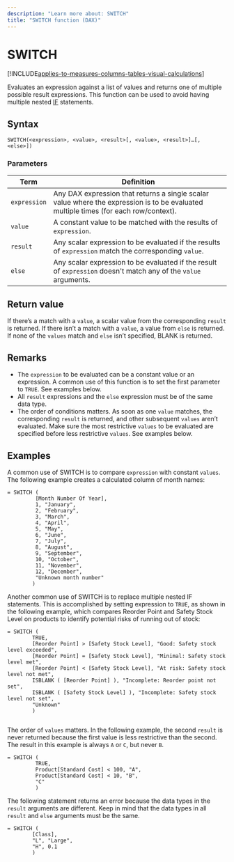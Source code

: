 ```yaml
---
description: "Learn more about: SWITCH"
title: "SWITCH function (DAX)"
---
```

# SWITCH

[!INCLUDE[applies-to-measures-columns-tables-visual-calculations](includes/applies-to-measures-columns-tables-visual-calculations.md)]

Evaluates an expression against a list of values and returns one of multiple possible result expressions. This function can be used to avoid having multiple nested [IF](if-function-dax.md) statements.  
  
## Syntax  
  
```dax
SWITCH(<expression>, <value>, <result>[, <value>, <result>]…[, <else>])  
```
  
### Parameters  

|Term|Definition|  
|--------|--------------|  
|`expression`  | Any DAX expression that returns a single scalar value where the expression is to be evaluated multiple times (for each row/context).   |  
|`value` |  A constant value to be matched with the results of `expression`.  |
|`result` |Any scalar expression to be evaluated if the results of `expression` match the corresponding `value`.  |
|`else` |Any scalar expression to be evaluated if the result of `expression` doesn't match any of the `value` arguments.  |

## Return value

If there’s a match with a `value`, a scalar value from the corresponding `result` is returned. If there isn’t a match with a `value`, a value from `else` is returned. If none of the `values` match and `else` isn’t specified, BLANK is returned.
  
## Remarks

- The `expression` to be evaluated can be a constant value or an expression. A common use of this function is to set the first parameter to `TRUE`. See examples below.
- All `result` expressions and the `else` expression must be of the same data type.
- The order of conditions matters. As soon as one `value` matches, the corresponding `result` is returned, and other subsequent `values` aren’t evaluated. Make sure the most restrictive `values` to be evaluated are specified before less restrictive `values`. See examples below.
  
## Examples

A common use of SWITCH is to compare `expression` with constant `values`. The following example creates a calculated column of month names:

```dax
= SWITCH (
         [Month Number Of Year],
         1, "January",
         2, "February",
         3, "March",
         4, "April",
         5, "May",
         6, "June",
         7, "July",
         8, "August",
         9, "September",
         10, "October",
         11, "November",
         12, "December",
         "Unknown month number"
        )
```

Another common use of SWITCH is to replace multiple nested IF statements. This is accomplished by setting expression to `TRUE`, as shown in the following example, which compares Reorder Point and Safety Stock Level on products to identify potential risks of running out of stock:

```dax
= SWITCH (
        TRUE,
        [Reorder Point] > [Safety Stock Level], "Good: Safety stock level exceeded",
        [Reorder Point] = [Safety Stock Level], "Minimal: Safety stock level met",
        [Reorder Point] < [Safety Stock Level], "At risk: Safety stock level not met",
        ISBLANK ( [Reorder Point] ), "Incomplete: Reorder point not set",
        ISBLANK ( [Safety Stock Level] ), "Incomplete: Safety stock level not set",
        "Unknown"
        )


```

The order of `values` matters. In the following example, the second `result` is never returned because the first value is less restrictive than the second. The result in this example is always `A` or `C`, but never `B`.

```dax
= SWITCH (
         TRUE,
         Product[Standard Cost] < 100, "A",
         Product[Standard Cost] < 10, "B",
         "C"
         )

```

The following statement returns an error because the data types in the `result` arguments are different. Keep in mind that the data types in all `result` and `else` arguments must be the same.

```dax
= SWITCH (
        [Class],
        "L", "Large",
        "H", 0.1
        )

```
